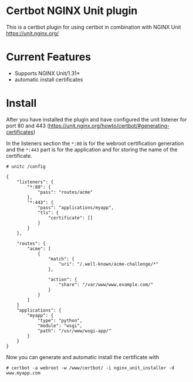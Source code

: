 Certbot NGINX Unit plugin
=========================

This is a certbot plugin for using certbot in combination with NGINX Unit https://unit.nginx.org/

Current Features
=====================

* Supports NGINX Unit/1.31*
* automatic install certificates

Install
=======

After you have installed the plugin and have configured the unit listener for port 80 and 443 (https://unit.nginx.org/howto/certbot/#generating-certificates)

In the listeners section the `*:80` is for the webroot certification generation and the `*:443` part is for the application and for storing the name of the certificate.

```
# unitc /config
```
```
{
    "listeners": {
        "*:80": {
            "pass": "routes/acme"
        },
        "*:443": {
            "pass": "applications/myapp",
            "tls": {
                "certificate": []
            }
        }
    },

    "routes": {
        "acme": [
            {
                "match": {
                    "uri": "/.well-known/acme-challenge/*"
                },

                "action": {
                    "share": "/var/www/www.example.com/"
                }
            }
        ]
    }
    "applications": {
        "myapp": {
            "type": "python",
            "module": "wsgi",
            "path": "/usr/www/wsgi-app/"
        }
    }
}
```

Now you can generate and automatic install the certificate with
```
# certbot -a webroot -w /www/certbot/ -i nginx_unit_installer -d www.myapp.com
```